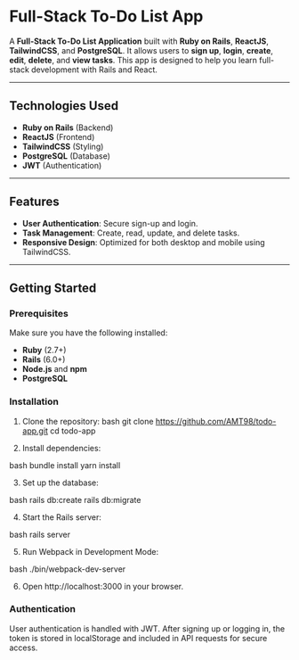 # Full-Stack To-Do List App

A **Full-Stack To-Do List Application** built with **Ruby on Rails**, **ReactJS**, **TailwindCSS**, and **PostgreSQL**. It allows users to **sign up**, **login**, **create**, **edit**, **delete**, and **view tasks**. This app is designed to help you learn full-stack development with Rails and React.

---

## Technologies Used

- **Ruby on Rails** (Backend)
- **ReactJS** (Frontend)
- **TailwindCSS** (Styling)
- **PostgreSQL** (Database)
- **JWT** (Authentication)

---

## Features

- **User Authentication**: Secure sign-up and login.
- **Task Management**: Create, read, update, and delete tasks.
- **Responsive Design**: Optimized for both desktop and mobile using TailwindCSS.

---

## Getting Started

### Prerequisites

Make sure you have the following installed:
- **Ruby** (2.7+)
- **Rails** (6.0+)
- **Node.js** and **npm**
- **PostgreSQL**

### Installation

1. Clone the repository:
   bash
    git clone https://github.com/AMT98/todo-app.git
    cd todo-app

2. Install dependencies:

  bash
    bundle install
    yarn install

3. Set up the database:

  bash
    rails db:create
    rails db:migrate

4. Start the Rails server:

  bash
    rails server

5. Run Webpack in Development Mode:

  bash
    ./bin/webpack-dev-server

6. Open http://localhost:3000 in your browser.

### Authentication
User authentication is handled with JWT. After signing up or logging in, the token is stored in localStorage and included in API requests for secure access.